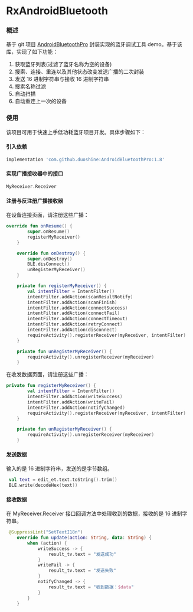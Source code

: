 # RxAndroidBluetooth

### 概述

基于 git 项目 [AndroidBluetoothPro](https://github.com/duoshine/AndroidBluetoothPro) 封装实现的蓝牙调试工具 demo。基于该库，实现了如下功能：

1. 获取蓝牙列表(过滤了蓝牙名称为空的设备)
2. 搜索、连接、重连以及其他状态改变发送广播的二次封装
3. 发送 16 进制字符串与接收 16 进制字符串
4. 搜索名称过滤
5. 自动扫描
6. 自动重连上一次的设备

### 使用

该项目可用于快速上手低功耗蓝牙项目开发。具体步骤如下：

#### 引入依赖

```groovy
implementation 'com.github.duoshine:AndroidBluetoothPro:1.8'
```

#### 实现广播接收器中的接口

```kotlin
MyReceiver.Receiver
```

#### 注册与反注册广播接收器

在设备连接页面，请注册这些广播：

```kotlin
override fun onResume() {
        super.onResume()
        registerMyReceiver()
    }

    override fun onDestroy() {
        super.onDestroy()
        BLE.disConnect()
        unRegisterMyReceiver()
    }

    private fun registerMyReceiver() {
        val intentFilter = IntentFilter()
        intentFilter.addAction(scanResultNotify)
        intentFilter.addAction(scanFinish)
        intentFilter.addAction(connectSuccess)
        intentFilter.addAction(connectFail)
        intentFilter.addAction(connectTimeout)
        intentFilter.addAction(retryConnect)
        intentFilter.addAction(disconnect)
        requireActivity().registerReceiver(myReceiver, intentFilter)
    }

    private fun unRegisterMyReceiver() {
        requireActivity().unregisterReceiver(myReceiver)
    }
```

在收发数据页面，请注册这些广播：

```kotlin
private fun registerMyReceiver() {
        val intentFilter = IntentFilter()
        intentFilter.addAction(writeSuccess)
        intentFilter.addAction(writeFail)
        intentFilter.addAction(notifyChanged)
        requireActivity().registerReceiver(myReceiver, intentFilter)
    }

    private fun unRegisterMyReceiver() {
        requireActivity().unregisterReceiver(myReceiver)
    }
```

#### 发送数据

输入的是 16 进制字符串，发送的是字节数组。

```kotlin
 val text = edit_et.text.toString().trim()
 BLE.write(decodeHex(text))
```



#### 接收数据

在 MyReceiver.Receiver 接口回调方法中处理收到的数据，接收的是 16 进制字符串。

```kotlin
 @SuppressLint("SetTextI18n")
    override fun update(action: String, data: String) {
        when (action) {
            writeSuccess -> {
                result_tv.text = "发送成功"
            }
            writeFail -> {
                result_tv.text = "发送失败"
            }
            notifyChanged -> {
                result_tv.text = "收到数据：$data"
            }
        }
    }
```

